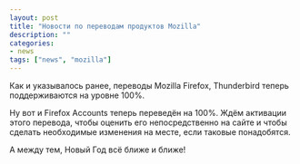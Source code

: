 ```yaml
---
layout: post
title: "Новости по переводам продуктов Mozilla"
description: ""
categories:
- news
tags: ["news", "mozilla"]
---
```


Как и указывалось ранее, переводы Mozilla Firefox, Thunderbird теперь поддерживаются на уровне 100%.


Ну вот и Firefox Accounts теперь переведён на 100%. Ждём активации этого перевода, чтобы оценить его непосредственно
на сайте и чтобы сделать необходимые изменения на месте, если таковые понадобятся.


А между тем, Новый Год всё ближе и ближе!
